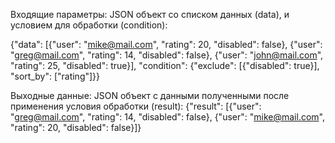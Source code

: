
Входящие параметры:
JSON объект со списком данных (data), и условием для обработки (condition):

{"data": [{"user": "mike@mail.com", "rating": 20, "disabled": false},
{"user": "greg@mail.com", "rating": 14, "disabled": false},
{"user": "john@mail.com", "rating": 25, "disabled": true}],
"condition": {"exclude": [{"disabled": true}], "sort_by": ["rating"]}}

Выходные данные:
JSON объект с данными полученными после применения условия обработки (result):
{"result": [{"user": "greg@mail.com", "rating": 14, "disabled": false},
{"user": "mike@mail.com", "rating": 20, "disabled": false}]}
